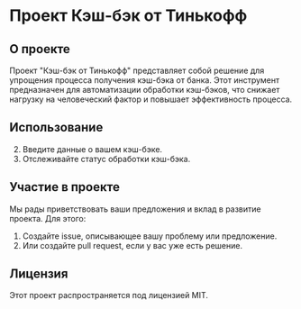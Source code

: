 # Проект Кэш-бэк от Тинькофф

## О проекте

Проект "Кэш-бэк от Тинькофф" представляет собой решение для упрощения процесса получения кэш-бэка от банка. Этот инструмент предназначен для автоматизации обработки кэш-бэков, что снижает нагрузку на человеческий фактор и повышает эффективность процесса.

## Использование

2. Введите данные о вашем кэш-бэке.
3. Отслеживайте статус обработки кэш-бэка.

## Участие в проекте

Мы рады приветствовать ваши предложения и вклад в развитие проекта. Для этого:

1. Создайте issue, описывающее вашу проблему или предложение.
2. Или создайте pull request, если у вас уже есть решение.

## Лицензия

Этот проект распространяется под лицензией MIT.
